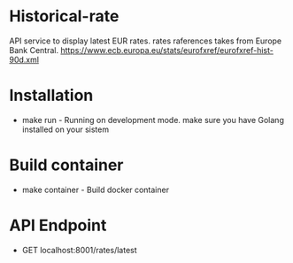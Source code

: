 # Historical-rate
API service to display latest EUR rates. rates raferences takes from Europe Bank Central. https://www.ecb.europa.eu/stats/eurofxref/eurofxref-hist-90d.xml

# Installation 
- make run - Running on development mode. make sure you have Golang installed on your sistem 

# Build container 
- make container - Build docker container

# API Endpoint 
- GET localhost:8001/rates/latest